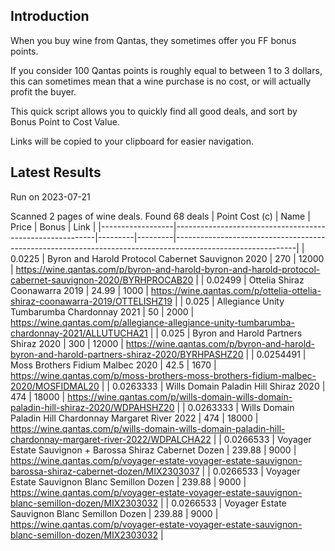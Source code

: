 ## Introduction

When you buy wine from Qantas, they sometimes offer you FF bonus points. 

If you consider 100 Qantas points is roughly equal to between 1 to 3 dollars, this can sometimes mean that a wine purchase is no cost, or will actually profit the buyer.

This quick script allows you to quickly find all good deals, and sort by Bonus Point to Cost Value.

Links will be copied to your clipboard for easier navigation.

## Latest Results

Run on 2023-07-21

Scanned 2 pages of wine deals.
Found 68 deals
|   Point Cost (c) | Name                                                     |   Price |   Bonus | Link                                                                                                       |
|------------------|----------------------------------------------------------|---------|---------|------------------------------------------------------------------------------------------------------------|
|        0.0225    | Byron and Harold Protocol Cabernet Sauvignon 2020        |  270    |   12000 | https://wine.qantas.com/p/byron-and-harold-byron-and-harold-protocol-cabernet-sauvignon-2020/BYRHPROCAB20  |
|        0.02499   | Ottelia Shiraz Coonawarra 2019                           |   24.99 |    1000 | https://wine.qantas.com/p/ottelia-ottelia-shiraz-coonawarra-2019/OTTELISHZ19                               |
|        0.025     | Allegiance Unity Tumbarumba Chardonnay 2021              |   50    |    2000 | https://wine.qantas.com/p/allegiance-allegiance-unity-tumbarumba-chardonnay-2021/ALLUTUCHA21               |
|        0.025     | Byron and Harold Partners Shiraz 2020                    |  300    |   12000 | https://wine.qantas.com/p/byron-and-harold-byron-and-harold-partners-shiraz-2020/BYRHPASHZ20               |
|        0.0254491 | Moss Brothers Fidium Malbec 2020                         |   42.5  |    1670 | https://wine.qantas.com/p/moss-brothers-moss-brothers-fidium-malbec-2020/MOSFIDMAL20                       |
|        0.0263333 | Wills Domain Paladin Hill Shiraz 2020                    |  474    |   18000 | https://wine.qantas.com/p/wills-domain-wills-domain-paladin-hill-shiraz-2020/WDPAHSHZ20                    |
|        0.0263333 | Wills Domain Paladin Hill Chardonnay Margaret River 2022 |  474    |   18000 | https://wine.qantas.com/p/wills-domain-wills-domain-paladin-hill-chardonnay-margaret-river-2022/WDPALCHA22 |
|        0.0266533 | Voyager Estate Sauvignon + Barossa Shiraz Cabernet Dozen |  239.88 |    9000 | https://wine.qantas.com/p/voyager-estate-voyager-estate-sauvignon-barossa-shiraz-cabernet-dozen/MIX2303037 |
|        0.0266533 | Voyager Estate Sauvignon Blanc Semillon Dozen            |  239.88 |    9000 | https://wine.qantas.com/p/voyager-estate-voyager-estate-sauvignon-blanc-semillon-dozen/MIX2303032          |
|        0.0266533 | Voyager Estate Sauvignon Blanc Semillon Dozen            |  239.88 |    9000 | https://wine.qantas.com/p/voyager-estate-voyager-estate-sauvignon-blanc-semillon-dozen/MIX2303032          |


